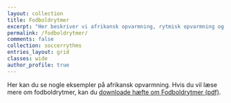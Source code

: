 ```yaml
---
layout: collection
title: Fodboldrytmer
excerpt: "Her beskriver vi afrikansk opvarmning, rytmisk opvarmning og fodboldrytmer, så du kan lave opvarmningen lidt mere spændende."
permalink: /fodboldrytmer/
comments: false
collection: soccerrythms
entries_layout: grid
classes: wide
author_profile: true
---
```


Her kan du se nogle eksempler på afrikansk opvarmning. Hvis du vil læse mere om fodboldrytmer, kan du [downloade hæfte om Fodboldrytmer (pdf)](/assets/pdf/fodboldrytmer-2005.pdf).
